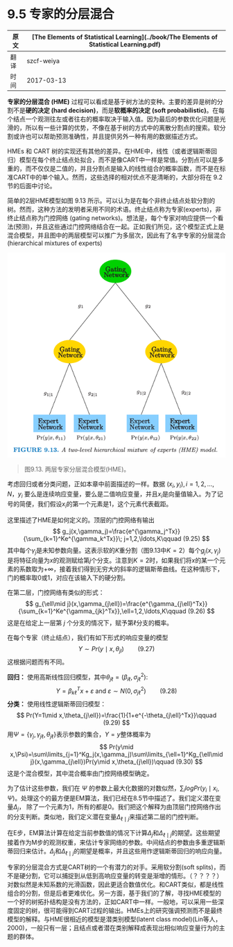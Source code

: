 # 9.5 专家的分层混合

| 原文   | [The Elements of Statistical Learning](../book/The Elements of Statistical Learning.pdf) |
| ---- | ---------------------------------------- |
| 翻译   | szcf-weiya                               |
| 时间   | 2017-03-13                               |

**专家的分层混合 (HME)** 过程可以看成是基于树方法的变种。主要的差异是树的分割不是**硬的决定 (hard decision)**，而是**软概率的决定 (soft probabilistic)**。在每个结点一个观测往左或者往右的概率取决于输入值。因为最后的参数优化问题是光滑的，所以有一些计算的优势，不像在基于树的方式中的离散分割点的搜索。软分割或许也可以帮助预测准确性，并且提供另外一种有用的数据描述方式。

HMEs 和 CART 树的实现还有其他的差异。在HME中，线性（或者逻辑斯蒂回归）模型在每个终止结点处拟合，而不是像CART中一样是常值。分割点可以是多重的，而不仅仅是二值的，并且分割点是输入的线性组合的概率函数，而不是在标准CART中的单个输入。然而，这些选择的相对优点不是清晰的，大部分将在 9.2 节的后面中讨论。

简单的2层HME模型如图 9.13 所示。可以认为是在每个非终止结点处软分割的树。然而，这种方法的发明者采用不同的术语。终止结点称为专家(experts)，非终止结点称为门控网络 (gating networks)。想法是，每个专家对响应提供一个看法(预测)，并且这些通过门控网络结合在一起。正如我们所见，这个模型正式上是混合模型，并且图中的两层模型可以推广为多层次，因此有了名字专家的分层混合(hierarchical mixtures of experts)

![](../img/09/fig9.13.png)

> 图9.13. 两层专家分层混合模型(HME)。

考虑回归或者分类问题，正如本章中前面描述的一样。数据 $(x_i,y_i),i=1,2,\ldots,N$，$y_i$ 要么是连续响应变量，要么是二值响应变量，并且$x_i$是向量值输入。为了记号的简便，我们假设$x_i$的第一个元素是1，这个元素代表截距。

这里描述了HME是如何定义的。顶层的门控网络有输出
$$
g_j(x,\gamma_j)=\frac{e^{\gamma_j^Tx}}{\sum_{k=1}^Ke^{\gamma_k^Tx}}\; j=1,2,\ldots,K\qquad (9.25)
$$
其中每个$\gamma_j$是未知参数向量。这表示软的$K$重分割（图9.13中$K=2$）每个$g_j(x,\gamma_j)$是将特征向量为$x$的观测赋给第$j$个分支。注意到$K=2$时，如果我们将$x$的某一个元素的系数取为$+\infty$，接着我们得到无穷大的斜率的逻辑斯蒂曲线。在这种情形下，门的概率取0或1，对应在该输入下的硬分割。

在第二层，门控网络有类似的形式：
$$
g_{\ell\mid j}(x,\gamma_{j\ell})=\frac{e^{\gamma_{j\ell}^Tx}}{\sum_{k=1}^Ke^{\gamma_{jk}^Tx}},\ell=1,2,\ldots,K\qquad (9.26)
$$
这是在给定上一层第 $j$ 个分支的情况下，赋予第$\ell$分支的概率。

在每个专家（终止结点），我们有如下形式的响应变量的模型
$$
Y\sim  Pr(y\mid x,\theta_{jl})\qquad (9.27)
$$
这根据问题而有不同。

**回归：** 使用高斯线性回归模型，其中$\theta_{j\ell}=(\beta_{i\ell},\sigma^2_{j\ell})$:
$$
Y=\beta_{k\ell}^Tx+\varepsilon\text{  and  }\varepsilon\sim N(0,\sigma_{j\ell}^2)\qquad (9.28)
$$
**分类：** 使用线性逻辑斯蒂回归模型：
$$
Pr(Y=1\mid x,\theta_{j\ell})=\frac{1}{1+e^{-\theta_{j\ell}^Tx}}\qquad (9.29)
$$
用$\Psi=\{\gamma_j,\gamma_{j\ell},\theta_{j\ell}\}$表示参数的集合，$Y=y$整体概率为
$$
Pr(y\mid x,\Psi)=\sum\limits_{j=1}^Kg_j(x,\gamma_j)\sum\limits_{\ell=1}^Kg_{\ell\mid j}(x,\gamma_{j\ell})Pr(y\mid x,\theta_{j\ell})\qquad (9.30)
$$
这是个混合模型，其中混合概率由门控网络模型确定。

为了估计这些参数，我们在 $\Psi$ 的参数上最大化数据的对数似然，$\sum_i log Pr(y_i\mid x_i,\Psi)$。处理这个的最方便是EM算法，我们已经在8.5节中描述了。我们定义潜在变量$\Delta_j$， 除了一个元素为1，所有的都是0。我们把这个解释为由顶层门控网络作出的分支判断。类似地，我们定义潜在变量$\Delta_{\ell\mid j}$来描述第二层的门控判断。

在E步，EM算法计算在给定当前参数值的情况下计算$\Delta_j$和$\Delta_{\ell\mid j}$的期望。这些期望接着作为M步的观测权重，来估计专家网络的参数。中间结点的参数由多重逻辑斯蒂回归来估计。$\Delta_j$和$\Delta_{\ell\mid j}$的期望是概率，并且这些用作逻辑斯蒂回归的响应向量。

专家的分层混合方式是CART树的一个有潜力的对手。采用软分割(soft splits)，而不是硬分割，它可以捕捉到从低到高响应变量的转变是渐增的情形。（？？？？）对数似然是未知系数的光滑函数，因此更适合数值优化。和CART类似，都是线性组合的分割，但是后者更难优化。另一方面，基于我们的了解，寻找HME模型的一个好的树拓扑结构是没有方法的，正如CART中一样。一般地，可以采用一些深度固定的树，很可能得到CART过程的输出。HMEs上的研究强调预测而不是最终模型的解释。与HME很相近的模型是潜类别模型(latent class model)(Lin等人，2000)，一般只有一层；且结点或者潜在类别解释成表现出相似响应变量行为的主题的群体。
